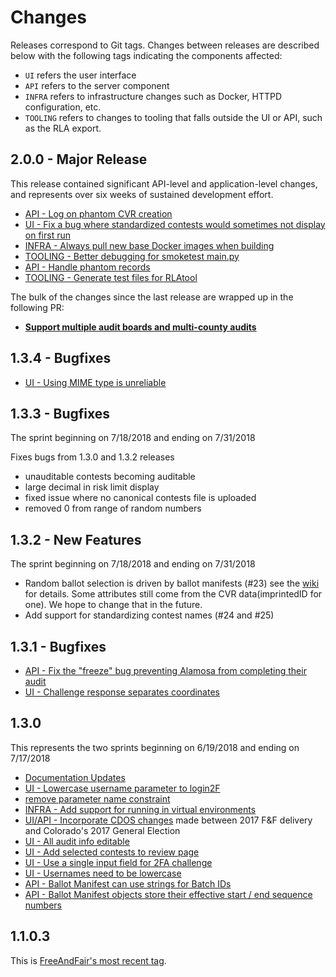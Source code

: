 # Changes

Releases correspond to Git tags. Changes between releases are described below
with the following tags indicating the components affected:

- `UI` refers the user interface
- `API` refers to the server component
- `INFRA` refers to infrastructure changes such as Docker, HTTPD configuration,
  etc.
- `TOOLING` refers to changes to tooling that falls outside the UI or API, such
  as the RLA export.

## 2.0.0 - Major Release

This release contained significant API-level and application-level changes, and
represents over six weeks of sustained development effort.

- [API - Log on phantom CVR creation][pr33]
- [UI - Fix a bug where standardized contests would sometimes not display on first run][pr34]
- [INFRA - Always pull new base Docker images when building][pr35]
- [TOOLING - Better debugging for smoketest main.py][pr36]
- [API - Handle phantom records][pr40]
- [TOOLING - Generate test files for RLAtool][pr42]

The bulk of the changes since the last release are wrapped up in the following
PR:

- [**Support multiple audit boards and multi-county audits**][pr44]

## 1.3.4 - Bugfixes

- [UI - Using MIME type is unreliable][pr29]

## 1.3.3 - Bugfixes

The sprint beginning on 7/18/2018 and ending on 7/31/2018

Fixes bugs from 1.3.0 and 1.3.2 releases

- unauditable contests becoming auditable
- large decimal in risk limit display
- fixed issue where no canonical contests file is uploaded
- removed 0 from range of random numbers

## 1.3.2 - New Features

The sprint beginning on 7/18/2018 and ending on 7/31/2018

- Random ballot selection is driven by ballot manifests (#23) see the
  [wiki](https://github.com/democracyworks/ColoradoRLA/wiki/Random-Number-flow)
  for details. Some attributes still come from the CVR data(imprintedID for
  one). We hope to change that in the future.
- Add support for standardizing contest names (#24 and #25)


## 1.3.1 - Bugfixes

- [API - Fix the "freeze" bug preventing Alamosa from completing their audit](https://github.com/democracyworks/ColoradoRLA/pull/17)
- [UI - Challenge response separates coordinates](https://github.com/democracyworks/ColoradoRLA/pull/18)

## 1.3.0

This represents the two sprints beginning on 6/19/2018 and ending on 7/17/2018
- [Documentation Updates][pr15]
- [UI - Lowercase username parameter to login2F][pr13]
- [remove parameter name constraint][pr11]
- [INFRA - Add support for running in virtual environments][pr10]
- [UI/API - Incorporate CDOS changes][pr9] made between 2017 F&F delivery and Colorado's 2017 General Election
- [UI - All audit info editable][pr8]
- [UI - Add selected contests to review page][pr5]
- [UI - Use a single input field for 2FA challenge][pr4]
- [UI - Usernames need to be lowercase][pr3]
- [API - Ballot Manifest can use strings for Batch IDs][pr2]
- [API - Ballot Manifest objects store their effective start / end sequence numbers][pr1]

## 1.1.0.3

This is [FreeAndFair's most recent tag][1.1.0.3].

[1.1.0.3]: https://github.com/FreeAndFair/ColoradoRLA/tree/v1.1.0.3
[fork]: https://github.com/FreeAndFair/ColoradoRLA/commit/fbbc9aba46c4db4b9c7349a855397a27439d2a5b
[first-commit]: https://github.com/democracyworks/ColoradoRLA/commit/6ce7a45540ccad35ddef85bb38b3fd31d11368ad
[pr1]: https://github.com/democracyworks/ColoradoRLA/pull/1
[pr2]: https://github.com/democracyworks/ColoradoRLA/pull/2
[pr3]: https://github.com/democracyworks/ColoradoRLA/pull/3
[pr4]: https://github.com/democracyworks/ColoradoRLA/pull/4
[pr5]: https://github.com/democracyworks/ColoradoRLA/pull/5
[pr8]: https://github.com/democracyworks/ColoradoRLA/pull/8
[pr9]: https://github.com/democracyworks/ColoradoRLA/pull/9
[pr10]: https://github.com/democracyworks/ColoradoRLA/pull/10
[pr11]: https://github.com/democracyworks/ColoradoRLA/pull/11
[pr13]: https://github.com/democracyworks/ColoradoRLA/pull/13
[pr15]: https://github.com/democracyworks/ColoradoRLA/pull/15
[pr29]: https://github.com/democracyworks/ColoradoRLA/pull/29
[pr33]: https://github.com/democracyworks/ColoradoRLA/pull/33
[pr34]: https://github.com/democracyworks/ColoradoRLA/pull/34
[pr35]: https://github.com/democracyworks/ColoradoRLA/pull/35
[pr36]: https://github.com/democracyworks/ColoradoRLA/pull/36
[pr40]: https://github.com/democracyworks/ColoradoRLA/pull/40
[pr42]: https://github.com/democracyworks/ColoradoRLA/pull/42
[pr44]: https://github.com/democracyworks/ColoradoRLA/pull/44
